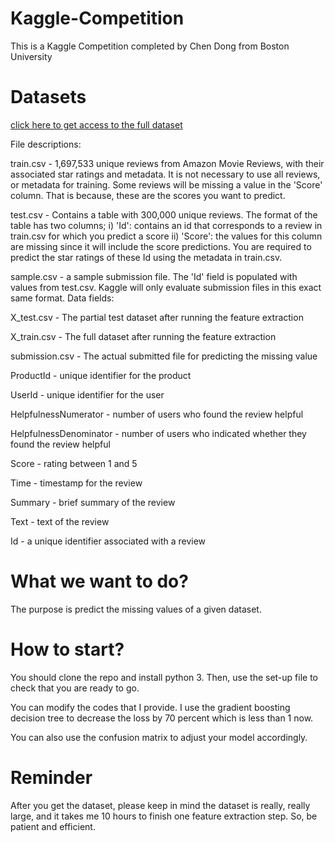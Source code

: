 # Kaggle-Competition
This is a Kaggle Competition completed by Chen Dong from Boston University

# Datasets

[click here to get access to the full dataset](https://drive.google.com/drive/u/1/folders/18ITauUdmDKj-Wx5jRdwiZ_2v0tLVYAv3)

File descriptions:

train.csv - 1,697,533 unique reviews from Amazon Movie Reviews, with their associated star ratings and metadata. It is not necessary to use all reviews, or metadata for training. Some reviews will be missing a value in the 'Score' column. That is because, these are the scores you want to predict.

test.csv - Contains a table with 300,000 unique reviews. The format of the table has two columns; i) 'Id': contains an id that corresponds to a review in train.csv for which you predict a score ii) 'Score': the values for this column are missing since it will include the score predictions. You are required to predict the star ratings of these Id using the metadata in train.csv.

sample.csv - a sample submission file. The 'Id' field is populated with values from test.csv. Kaggle will only evaluate submission files in this exact same format.
Data fields:

X_test.csv - The partial test dataset after running the feature extraction

X_train.csv - The full dataset after running the feature extraction

submission.csv - The actual submitted file for predicting the missing value

ProductId - unique identifier for the product

UserId - unique identifier for the user

HelpfulnessNumerator - number of users who found the review helpful

HelpfulnessDenominator - number of users who indicated whether they found the review helpful

Score - rating between 1 and 5

Time - timestamp for the review

Summary - brief summary of the review

Text - text of the review

Id - a unique identifier associated with a review

# What we want to do?
The purpose is predict the missing values of a given dataset.

# How to start?
You should clone the repo and install python 3. Then, use the set-up file to check that you are ready to go. 

You can modify the codes that I provide. I use the gradient boosting decision tree to decrease the loss by 70 percent which is less than 1 now.

You can also use the confusion matrix to adjust your model accordingly.

# Reminder

After you get the dataset, please keep in mind the dataset is really, really large, and it takes me 10 hours to finish one feature extraction step. So, be patient and efficient. 

